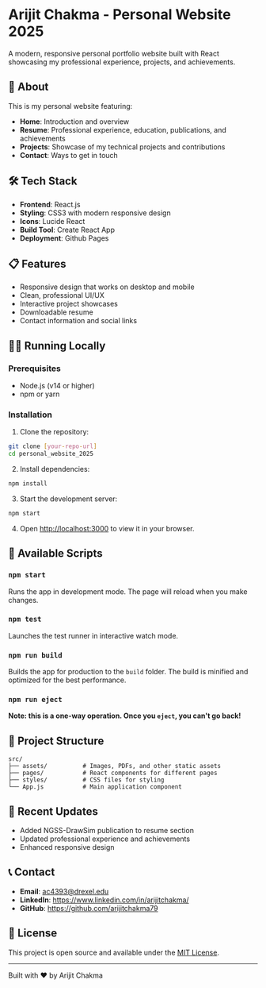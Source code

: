 # Arijit Chakma - Personal Website 2025

A modern, responsive personal portfolio website built with React showcasing my professional experience, projects, and achievements.

## 🚀 About

This is my personal website featuring:
- **Home**: Introduction and overview
- **Resume**: Professional experience, education, publications, and achievements
- **Projects**: Showcase of my technical projects and contributions
- **Contact**: Ways to get in touch

## 🛠️ Tech Stack

- **Frontend**: React.js
- **Styling**: CSS3 with modern responsive design
- **Icons**: Lucide React
- **Build Tool**: Create React App
- **Deployment**: Github Pages

## 📋 Features

- Responsive design that works on desktop and mobile
- Clean, professional UI/UX
- Interactive project showcases
- Downloadable resume
- Contact information and social links

## 🏃‍♂️ Running Locally

### Prerequisites
- Node.js (v14 or higher)
- npm or yarn

### Installation

1. Clone the repository:
```bash
git clone [your-repo-url]
cd personal_website_2025
```

2. Install dependencies:
```bash
npm install
```

3. Start the development server:
```bash
npm start
```

4. Open [http://localhost:3000](http://localhost:3000) to view it in your browser.

## 📝 Available Scripts

### `npm start`
Runs the app in development mode. The page will reload when you make changes.

### `npm test`
Launches the test runner in interactive watch mode.

### `npm run build`
Builds the app for production to the `build` folder. The build is minified and optimized for the best performance.

### `npm run eject`
**Note: this is a one-way operation. Once you `eject`, you can't go back!**

## 📁 Project Structure

```
src/
├── assets/          # Images, PDFs, and other static assets
├── pages/           # React components for different pages
├── styles/          # CSS files for styling
└── App.js           # Main application component
```

## 🎯 Recent Updates

- Added NGSS-DrawSim publication to resume section
- Updated professional experience and achievements
- Enhanced responsive design

## 📞 Contact

- **Email**: ac4393@drexel.edu
- **LinkedIn**: https://www.linkedin.com/in/arijitchakma/ 
- **GitHub**: https://github.com/arijitchakma79

## 📄 License

This project is open source and available under the [MIT License](LICENSE).

---

Built with ❤️ by Arijit Chakma